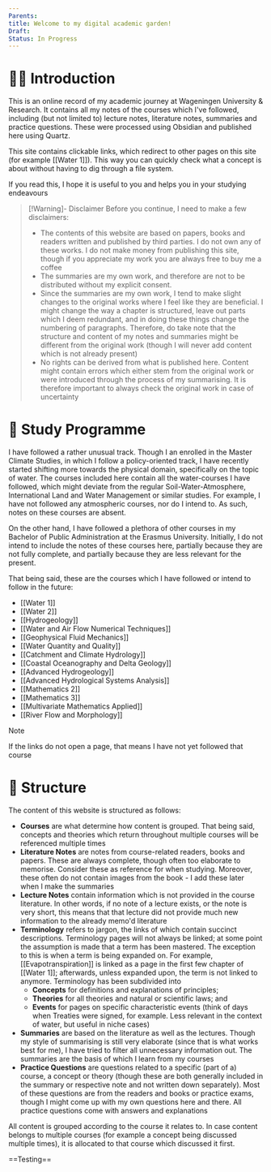 ```yaml
---
Parents: 
title: Welcome to my digital academic garden!
Draft: 
Status: In Progress
---
```


# 👋🏻 Introduction
This is an online record of my academic journey at Wageningen University & Research. It contains all my notes of the courses which I've followed, including (but not limited to) lecture notes, literature notes, summaries and practice questions. These were processed using Obsidian and published here using Quartz. 

This site contains clickable links, which redirect to other pages on this site (for example [[Water 1]]). This way you can quickly check what a concept is about without having to dig through a file system. 

If you read this, I hope it is useful to you and helps you in your studying endeavours

>[!Warning]- Disclaimer
>Before you continue, I need to make a few disclaimers:
>- The contents of this website are based on papers, books and readers written and published by third parties. I do not own any of these works. I do not make money from publishing this site, though if you appreciate my work you are always free to buy me a coffee
>- The summaries are my own work, and therefore are not to be distributed without my explicit consent. 
>- Since the summaries are my own work, I tend to make slight changes to the original works where I feel like they are beneficial. I might change the way a chapter is structured, leave out parts which I deem redundant, and in doing these things change the numbering of paragraphs. Therefore, do take note that the structure and content of my notes and summaries might be different from the original work (though I will never add content which is not already present)
>- No rights can be derived from what is published here. Content might contain errors which either stem from the original work or were introduced through the process of my summarising. It is therefore important to always check the original work in case of uncertainty

# 🏫 Study Programme
I have followed a rather unusual track. Though I an enrolled in the Master Climate Studies, in which I follow a policy-oriented track, I have recently started shifting more towards the physical domain, specifically on the topic of water. The courses included here contain all the water-courses I have followed, which might deviate from the regular Soil-Water-Atmosphere, International Land and Water Management or similar studies. For example, I have not followed any atmospheric courses, nor do I intend to. As such, notes on these courses are absent. 

On the other hand, I have followed a plethora of other courses in my Bachelor of Public Administration at the Erasmus University. Initially, I do not intend to include the notes of these courses here, partially because they are not fully complete, and partially because they are less relevant for the present. 

That being said, these are the courses which I have followed or intend to follow in the future:
- [[Water 1]]
- [[Water 2]]
- [[Hydrogeology]]
- [[Water and Air Flow Numerical Techniques]]
- [[Geophysical Fluid Mechanics]]
- [[Water Quantity and Quality]]
- [[Catchment and Climate Hydrology]]
- [[Coastal Oceanography and Delta Geology]]
- [[Advanced Hydrogeology]]
- [[Advanced Hydrological Systems Analysis]]
- [[Mathematics 2]]
- [[Mathematics 3]]
- [[Multivariate Mathematics Applied]]
- [[River Flow and Morphology]]

>[!Note]
>If the links do not open a page, that means I have not yet followed that course

# 🧩 Structure
The content of this website is structured as follows:

- **Courses** are what determine how content is grouped. That being said, concepts and theories which return throughout multiple courses will be referenced multiple times
- **Literature Notes** are notes from course-related readers, books and papers. These are always complete, though often too elaborate to memorise. Consider these as reference for when studying. Moreover, these often do not contain images from the book - I add these later when I make the summaries
- **Lecture Notes** contain information which is not provided in the course literature. In other words, if no note of a lecture exists, or the note is very short, this means that that lecture did not provide much new information to the already memo'd literature 
- **Terminology** refers to jargon, the links of which contain succinct descriptions. Terminology pages will not always be linked; at some point the assumption is made that a term has been mastered. The exception to this is when a term is being expanded on. For example,[[Evapotranspiration]] is linked as a page in the first few chapter of [[Water 1]]; afterwards, unless expanded upon, the term is not linked to anymore. Terminology has been subdivided into
  - **Concepts** for definitions and explanations of principles; 
  - **Theories** for all theories and natural or scientific laws; and 
  - **Events** for pages on specific characteristic events (think of days when Treaties were signed, for example. Less relevant in the context of water, but useful in niche cases)
- **Summaries** are based on the literature as well as the lectures. Though my style of summarising is still very elaborate (since that is what works best for me), I have tried to filter all unnecessary information out. The summaries are the basis of which I learn from my courses
- **Practice Questions** are questions related to a specific (part of a) course, a concept or theory (though these are both generally included in the summary or respective note and not written down separately). Most of these questions are from the readers and books or practice exams, though I might come up with my own questions here and there. All practice questions come with answers and explanations

All content is grouped according to the course it relates to. In case content belongs to multiple courses (for example a concept being discussed multiple times), it is allocated to that course which discussed it first.

==Testing==